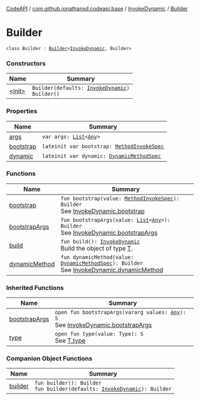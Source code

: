 [CodeAPI](../../../index.md) / [com.github.jonathanxd.codeapi.base](../../index.md) / [InvokeDynamic](../index.md) / [Builder](.)

# Builder

`class Builder : `[`Builder`](../../-invoke-dynamic-base/-builder/index.md)`<`[`InvokeDynamic`](../index.md)`, Builder>`

### Constructors

| Name | Summary |
|---|---|
| [&lt;init&gt;](-init-.md) | `Builder(defaults: `[`InvokeDynamic`](../index.md)`)`<br>`Builder()` |

### Properties

| Name | Summary |
|---|---|
| [args](args.md) | `var args: `[`List`](https://kotlinlang.org/api/latest/jvm/stdlib/kotlin.collections/-list/index.html)`<`[`Any`](https://kotlinlang.org/api/latest/jvm/stdlib/kotlin/-any/index.html)`>` |
| [bootstrap](bootstrap.md) | `lateinit var bootstrap: `[`MethodInvokeSpec`](../../../com.github.jonathanxd.codeapi.common/-method-invoke-spec/index.md) |
| [dynamic](dynamic.md) | `lateinit var dynamic: `[`DynamicMethodSpec`](../../../com.github.jonathanxd.codeapi.common/-dynamic-method-spec/index.md) |

### Functions

| Name | Summary |
|---|---|
| [bootstrap](bootstrap.md) | `fun bootstrap(value: `[`MethodInvokeSpec`](../../../com.github.jonathanxd.codeapi.common/-method-invoke-spec/index.md)`): Builder`<br>See [InvokeDynamic.bootstrap](../bootstrap.md) |
| [bootstrapArgs](bootstrap-args.md) | `fun bootstrapArgs(value: `[`List`](https://kotlinlang.org/api/latest/jvm/stdlib/kotlin.collections/-list/index.html)`<`[`Any`](https://kotlinlang.org/api/latest/jvm/stdlib/kotlin/-any/index.html)`>): Builder`<br>See [InvokeDynamic.bootstrapArgs](../bootstrap-args.md) |
| [build](build.md) | `fun build(): `[`InvokeDynamic`](../index.md)<br>Build the object of type [T](#). |
| [dynamicMethod](dynamic-method.md) | `fun dynamicMethod(value: `[`DynamicMethodSpec`](../../../com.github.jonathanxd.codeapi.common/-dynamic-method-spec/index.md)`): Builder`<br>See [InvokeDynamic.dynamicMethod](../dynamic-method.md) |

### Inherited Functions

| Name | Summary |
|---|---|
| [bootstrapArgs](../../-invoke-dynamic-base/-builder/bootstrap-args.md) | `open fun bootstrapArgs(vararg values: `[`Any`](https://kotlinlang.org/api/latest/jvm/stdlib/kotlin/-any/index.html)`): S`<br>See [InvokeDynamic.bootstrapArgs](../bootstrap-args.md) |
| [type](../../-invoke-dynamic-base/-builder/type.md) | `open fun type(value: Type): S`<br>See [T.type](../../-invoke-dynamic-base/-builder/type.md) |

### Companion Object Functions

| Name | Summary |
|---|---|
| [builder](builder.md) | `fun builder(): Builder`<br>`fun builder(defaults: `[`InvokeDynamic`](../index.md)`): Builder` |
